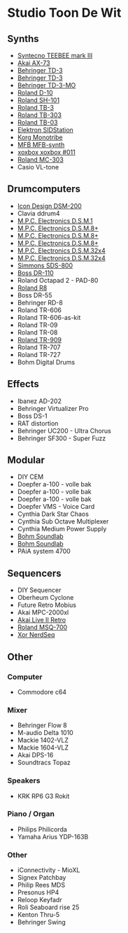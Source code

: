 # Studio Toon De Wit

## Synths

- [Syntecno TEEBEE mark III](https://reverb.com/item/29354798-syntecno-teebee-mark-iii)
- [Akai AX-73](https://www.vintagesynth.com/akai/ax73.php)
- [Behringer TD-3](https://www.behringer.com/product.html?modelCode=P0DTD)
- [Behringer TD-3](https://www.behringer.com/product.html?modelCode=P0DTD)
- [Behringer TD-3-MO](https://www.behringer.com/behringer/product?modelCode=P0EYF)
- [Roland D-10](https://reverb.com/p/roland-d-10-61-key-multi-timbral-linear-synthesizer)
- [Roland SH-101](https://reverb.com/p/roland-sh-101)
- [Roland TB-3](https://www.roland.com/global/products/tb-3/)
- [Roland TB-303](https://en.wikipedia.org/wiki/Roland_TB-303)
- [Roland TB-03](https://www.musicstore.com/nl_NL/EUR/Roland-TB-03/art-SYN0005565-000)
- [Elektron SIDStation](https://reverb.com/item/48903141-elektron-sidstation)
- [Korg Monotribe](https://reverb.com/p/korg-monotribe)
- [MFB	MFB-synth](https://www.amazona.de/test-mfb-synth-synth-lite/)
- [xoxbox xoxbox #011](http://ladyada.net/make/x0xb0x/)
- [Roland MC-303](https://www.roland.com/global/products/mc-303/)
- Casio	VL-tone

## Drumcomputers
- [Icon Design DSM-200](https://spheremusic.com/Bargaindtl.asp?Item=4902)
- Clavia ddrum4
- [M.P.C. Electronics D.S.M.1](https://reverb.com/item/1597969-m-p-c-electronics-dsm-1-2-dsm-2-1970)
- [M.P.C. Electronics D.S.M.8+](https://www.muzines.co.uk/articles/modular-synthesis/8033?theme=2)
- [M.P.C. Electronics D.S.M.8+](https://www.muzines.co.uk/articles/modular-synthesis/8033?theme=2)
- [M.P.C. Electronics D.S.M.8+](https://www.muzines.co.uk/articles/modular-synthesis/8033?theme=2)
- [M.P.C. Electronics D.S.M.32x4](https://www.muzines.co.uk/articles/mpc-dsm32-electronic-drum-system/9008)
- [M.P.C. Electronics D.S.M.32x4](https://www.muzines.co.uk/articles/mpc-dsm32-electronic-drum-system/9008)
- [Simmons SDS-800](https://www.simmonsmuseum.com/?area=devices&view=details&id=17)
- [Boss DR-110](https://en.wikipedia.org/wiki/Boss_Doctor_Rhythm_DR-110)
- Roland Octapad 2 - PAD-80
- [Roland R8](https://en.wikipedia.org/wiki/Roland_R-8)
- Boss DR-55
- Behringer RD-8
- Roland TR-606
- Roland TR-606-as-kit
- Roland TR-09
- Roland TR-08
- [Roland TR-909](https://nl.wikipedia.org/wiki/Roland_TR-909)
- Roland TR-707
- Roland TR-727
- Bohm Digital Drums

## Effects
- Ibanez AD-202
- Behringer Virtualizer Pro
- Boss DS-1
- RAT distortion
- Behringer UC200 - Ultra Chorus
- Behringer SF300 - Super Fuzz

## Modular
- DIY CEM
- Doepfer a-100 - volle bak
- Doepfer a-100 - volle bak
- Doepfer a-100 - volle bak
- Doepfer VMS - Voice Card
- Cynthia Dark Star Chaos
- Cynthia Sub Octave Multiplexer
- Cynthia Medium Power Supply
- [Bohm Soundlab](https://www.synthforbreakfast.nl/bohm-soundlab/)
- [Bohm Soundlab](https://www.synthforbreakfast.nl/bohm-soundlab/)
- PAiA system 4700

## Sequencers
- DIY	Sequencer
- Oberheum Cyclone
- Future Retro Mobius
- Akai MPC-2000xl
- [Akai Live II Retro](https://reverb.com/p/akai-mpc-live-ii-standalone-sampler-slash-sequencer-retro-edition)
- [Roland MSQ-700](https://reverb.com/item/62135826-roland-msq-700-the-juno-60-sequencer-1984)
- [Xor NerdSeq](https://xor-electronics.com/nerdseq/)

## Other
### Computer
- Commodore	c64

### Mixer
- Behringer Flow 8
- M-audio Delta 1010
- Mackie 1402-VLZ
- Mackie 1604-VLZ
- Akai DPS-16
- Soundtracs Topaz

### Speakers
- KRK	RP6 G3 Rokit

### Piano / Organ
- Philips Philicorda
- Yamaha Arius YDP-163B

### Other
- iConnectivity - MioXL
- Signex Patchbay
- Philip Rees MDS
- Presonus HP4
- Reloop Keyfadr
- Roli Seaboard rise 25
- Kenton Thru-5
- Behringer Swing
